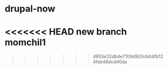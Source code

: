 # drupal-now
<<<<<<< HEAD
new branch momchil1
=======
>>>>>>> d953e32db4e7109d920cb04fb124feb48dcd40da
